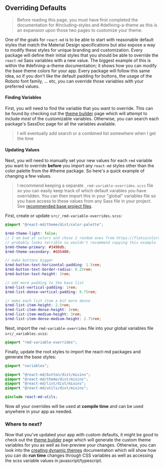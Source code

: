 ## Overriding Defaults

> Before reading this page, you must have first completed the documentation for
> #including-styles and #defining-a-theme as this is an expansion upon those two
> pages to customize your theme.

One of the goals for `react-md` is to be able to start with reasonable default
styles that match the Material Design specifications but also expose a way to
modify these styles for unique branding and customization. Every package will
define their initial styles that you should be able to override the `react-md`
Sass variables with a new value. The biggest example of this is within the
#defining-a-theme documentation; it shows how you can modify the base theme
colors for your app. Every package will follow this same idea, so if you don't
like the default padding for buttons, the usage of the Roboto font family, ...
etc, you can override those variables with your preferred values.

#### Finding Variables

First, you will need to find the variable that you want to override. This can be
found by checking out the [theme builder] page which will attempt to include
_most_ of the customizable variables. Otherwise, you can search each package's
SassDoc page for all the variables available.

> I will eventually add search or a combined list somewhere when I get the time

#### Updating Values

Next, you will need to manually set your new values for each `rmd` variable you
want to override **before** you import any `react-md` styles other than the
color palette from the #theme package. So here's a quick example of changing a
few values.

> I recommend keeping a separate `_rmd-variable-overrides.scss` file so you can
> easily keep track of which default varables you have overridden. You can then
> import this in your "global" variables file so you have access to these values
> from any Sass file in your project. See [recommended base project files].

First, create or update `src/_rmd-variable-overrides.scss`:

```scss
@import "@react-md/theme/dist/color-palette";

$rmd-theme-light: false;
// I am bad at colors and chose 2 random ones from https://flatuicolors.com/palette/defo
// probably looks terrible so wouldn't recommend copying this example
$rmd-theme-primary: #3498db;
$rmd-theme-secondary: #d35400;

// make buttons bigger
$rmd-button-text-horizontal-padding: 1.5rem;
$rmd-button-text-border-radius: 0.25rem;
$rmd-button-text-height: 3rem;

// add more padding to the base list
$rmd-list-vertical-padding: 1rem;
$rmd-list-dense-vertical-padding: 0.75rem;

// make each list item a bit more dense
$rmd-list-item-height: 2.5rem;
$rmd-list-item-dense-height: 2rem;
$rmd-list-item-medium-height: 3rem;
$rmd-list-item-dense-medium-height: 2.75rem;
```

Next, import the `rmd-variable-overrides` file into your global variables file
`src/_variables.scss`:

```scss
@import "rmd-variable-overrides";
```

Finally, update the root styles to import the react-md packages and generate the
base styles:

```scss
@import "variables";

@import "@react-md/button/dist/mixins";
@import "@react-md/theme/dist/mixins";
@import "@react-md/list/dist/mixins";
@import "@react-md/utils/dist/mixins";

@include react-md-utils;
```

Now all your overrides will be used at **compile time** and can be used anywhere
in your app as needed.

### Where to next?

Now that you've updated your app with custom defaults, it might be good to check
out the [theme builder] page which will generate the custom theme variables for
you as well as live-preview your changes. Otherwise, you can look into the
[creating dynamic themes] documentation which will show how you can do **run
time** changes through CSS variables as well as accessing the scss variable
values in javascript/typescript.

[theme builder]: /customization/theme-builder
[creating dynamic themes]: /customization/creating-dynamic-themes
[recommended base project files]:
  /packages/theme/installation#recommended-base-project-files
